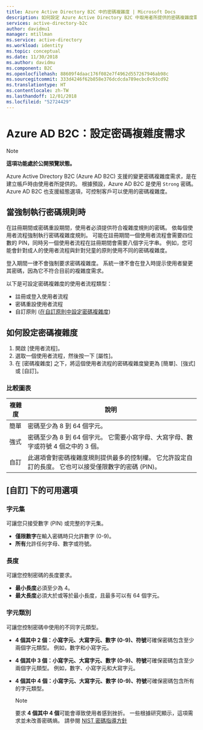 ```yaml
---
title: Azure Active Directory B2C 中的密碼複雜度 | Microsoft Docs
description: 如何設定 Azure Active Directory B2C 中取用者所提供的密碼複雜度需求。
services: active-directory-b2c
author: davidmu1
manager: mtillman
ms.service: active-directory
ms.workload: identity
ms.topic: conceptual
ms.date: 11/30/2018
ms.author: davidmu
ms.component: B2C
ms.openlocfilehash: 88609f4daac176f082e7f4962d557267946ab98c
ms.sourcegitcommit: 333d4246f62b858e376dcdcda789ecbc0c93cd92
ms.translationtype: HT
ms.contentlocale: zh-TW
ms.lasthandoff: 12/01/2018
ms.locfileid: "52724429"
---
```

# <a name="azure-ad-b2c-configure-complexity-requirements-for-passwords"></a>Azure AD B2C：設定密碼複雜度需求

> [!NOTE]
> **這項功能處於公開預覽狀態。**

Azure Active Directory B2C (Azure AD B2C) 支援的變更密碼複雜度需求，是在建立帳戶時由使用者所提供的。  根據預設，Azure AD B2C 是使用 `Strong` 密碼。  Azure AD B2C 也支援組態選項，可控制客戶可以使用的密碼複雜度。

## <a name="when-password-rules-are-enforced"></a>當強制執行密碼規則時

在註冊期間或密碼重設期間，使用者必須提供符合複雜度規則的密碼。  依每個使用者流程強制執行密碼複雜度規則。  可能在註冊期間一個使用者流程會需要四位數的 PIN，同時另一個使用者流程在註冊期間會需要八個字元字串。  例如，您可能會針對成人的使用者流程與針對兒童的原則使用不同的密碼複雜度。

登入期間一律不會強制要求密碼複雜度。  系統一律不會在登入時提示使用者變更其密碼，因為它不符合目前的複雜度需求。

以下是可設定密碼複雜度的使用者流程類型：

* 註冊或登入使用者流程
* 密碼重設使用者流程
* 自訂原則 ([在自訂原則中設定密碼複雜度](active-directory-b2c-reference-password-complexity-custom.md))

## <a name="how-to-configure-password-complexity"></a>如何設定密碼複雜度

1. 開啟 [使用者流程]。
2. 選取一個使用者流程，然後按一下 [屬性]。
3. 在 [密碼複雜度] 之下，將這個使用者流程的密碼複雜度變更為 [簡單]、[強式] 或 [自訂]。

### <a name="comparison-chart"></a>比較圖表

| 複雜度 | 說明 |
| --- | --- |
| 簡單 | 密碼至少為 8 到 64 個字元。 |
| 強式 | 密碼至少為 8 到 64 個字元。 它需要小寫字母、大寫字母、數字或符號 4 個之中的 3 個。 |
| 自訂 | 此選項會對密碼複雜度規則提供最多的控制權。  它允許設定自訂的長度。  它也可以接受僅限數字的密碼 (PIN)。 |

## <a name="options-available-under-custom"></a>[自訂] 下的可用選項

### <a name="character-set"></a>字元集

可讓您只接受數字 (PIN) 或完整的字元集。

* **僅限數字**在輸入密碼時只允許數字 (0-9)。
* **所有**允許任何字母、數字或符號。

### <a name="length"></a>長度

可讓您控制密碼的長度要求。

* **最小長度**必須至少為 4。
* **最大長度**必須大於或等於最小長度，且最多可以有 64 個字元。

### <a name="character-classes"></a>字元類別

可讓您控制密碼中使用的不同字元類型。

* **4 個其中 2 個：小寫字元、大寫字元、數字 (0-9)、符號**可確保密碼包含至少兩個字元類型。 例如，數字和小寫字元。
* **4 個其中 3 個：小寫字元、大寫字元、數字 (0-9)、符號**可確保密碼包含至少兩個字元類型。 例如，數字、小寫字元和大寫字元。
* **4 個其中 4 個：小寫字元、大寫字元、數字 (0-9)、符號**可確保密碼包含所有的字元類型。

    > [!NOTE]
    > 要求 **4 個其中 4 個**可能會導致使用者感到挫折。 一些根據研究顯示，這項需求並未改善密碼熵。 請參閱 [NIST 密碼指導方針](https://pages.nist.gov/800-63-3/sp800-63b.html#appA)
